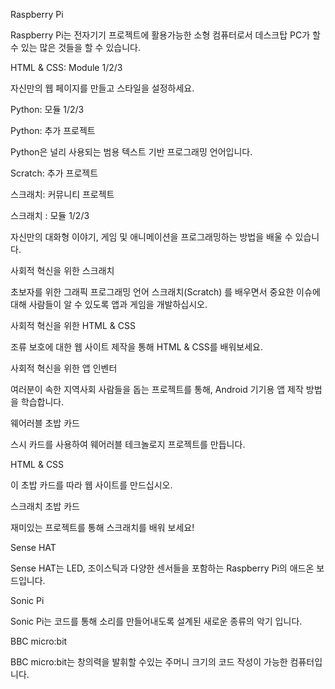 Raspberry Pi

Raspberry Pi는 전자기기 프로젝트에 활용가능한 소형 컴퓨터로서 데스크탑 PC가 할 수 있는 많은 것들을 할 수 있습니다.

HTML & CSS: Module 1/2/3

자신만의 웹 페이지를 만들고 스타일을 설정하세요.

Python: 모듈 1/2/3

Python: 추가 프로젝트

Python은 널리 사용되는 범용 텍스트 기반 프로그래밍 언어입니다.

Scratch: 추가 프로젝트

스크래치: 커뮤니티 프로젝트

스크래치 : 모듈 1/2/3

자신만의 대화형 이야기, 게임 및 애니메이션을 프로그래밍하는 방법을 배울 수 있습니다.

사회적 혁신을 위한 스크래치

초보자를 위한 그래픽 프로그래밍 언어 스크래치(Scratch) 를 배우면서 중요한 이슈에 대해 사람들이 알 수 있도록 앱과 게임을 개발하십시오.

사회적 혁신을 위한 HTML & CSS

조류 보호에 대한 웹 사이트 제작을 통해 HTML & CSS를 배워보세요.

사회적 혁신을 위한 앱 인벤터

여러분이 속한 지역사회 사람들을 돕는 프로젝트를 통해, Android 기기용 앱 제작 방법을 학습합니다.

웨어러블 초밥 카드

스시 카드를 사용하여 웨어러블 테크놀로지 프로젝트를 만듭니다.

HTML & CSS

이 초밥 카드를 따라 웹 사이트를 만드십시오.

스크래치 초밥 카드

재미있는 프로젝트를 통해 스크래치를 배워 보세요!

Sense HAT

Sense HAT는 LED, 조이스틱과 다양한 센서들을 포함하는 Raspberry Pi의 애드온 보드입니다.

Sonic Pi

Sonic Pi는 코드를 통해 소리를 만들어내도록 설계된 새로운 종류의 악기 입니다.

BBC micro:bit

BBC micro:bit는 창의력을 발휘할 수있는 주머니 크기의 코드 작성이 가능한 컴퓨터입니다.